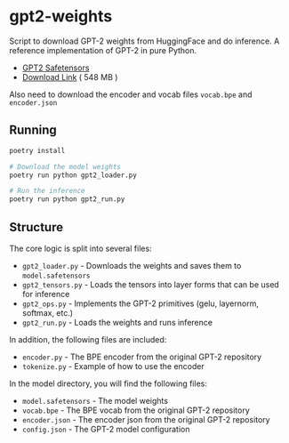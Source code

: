 # gpt2-weights

Script to download GPT-2 weights from HuggingFace and do inference. A reference
implementation of GPT-2 in pure Python.

* [GPT2 Safetensors](https://huggingface.co/openai-community/gpt2/blob/main/model.safetensors)
* [Download Link](https://huggingface.co/openai-community/gpt2/resolve/main/model.safetensors) ( 548 MB )

Also need to download the encoder and vocab files `vocab.bpe` and `encoder.json`


## Running

```bash
poetry install

# Download the model weights
poetry run python gpt2_loader.py

# Run the inference
poetry run python gpt2_run.py
```

## Structure

The core logic is split into several files:

* `gpt2_loader.py` - Downloads the weights and saves them to `model.safetensors`
* `gpt2_tensors.py` - Loads the tensors into layer forms that can be used for inference
* `gpt2_ops.py` - Implements the GPT-2 primitives (gelu, layernorm, softmax, etc.)
* `gpt2_run.py` - Loads the weights and runs inference

In addition, the following files are included:

* `encoder.py` - The BPE encoder from the original GPT-2 repository
* `tokenize.py` - Example of how to use the encoder

In the model directory, you will find the following files:

* `model.safetensors` - The model weights
* `vocab.bpe` - The BPE vocab from the original GPT-2 repository
* `encoder.json` - The encoder json from the original GPT-2 repository
* `config.json` - The GPT-2 model configuration
